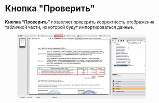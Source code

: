 # Кнопка "Проверить"

**Кнопка “Проверить”** позволяет проверить корректность отображения табличной части, из которой будут импортироваться данные.

<figure><img src="../../../.gitbook/assets/image (8).png" alt=""><figcaption></figcaption></figure>
